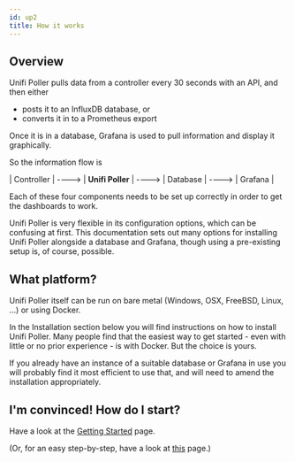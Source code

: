 ```yaml
---
id: up2
title: How it works
---
```


## Overview

Unifi Poller pulls data from a controller every 30 seconds with an API, and then either
- posts it to an InfluxDB database, or
- converts it in to a Prometheus export

Once it is in a database, Grafana is used to pull information and display it graphically.

So the information flow is

| Controller |  ----> | **Unifi Poller** | ----> | Database | ----> | Grafana |

Each of these four components needs to be set up correctly in order to get the dashboards to work.

Unifi Poller is very flexible in its configuration options, which can be confusing at first. This documentation sets out many options for installing Unifi Poller alongside a database and Grafana, though using a pre-existing setup is, of course, possible.

## What platform?

Unifi Poller itself can be run on bare metal (Windows, OSX, FreeBSD, Linux, ...) or using Docker.

In the Installation section below you will find instructions on how to install Unifi Poller. Many people find that the easiest way to get started - even with little or no prior experience - is with Docker. But the choice is yours.

If you already have an instance of a suitable database or Grafana in use you will probably find it most efficient to use that, and will need to amend the installation appropriately.

## I'm convinced! How do I start?

Have a look at the [Getting Started](ins1.md) page.

(Or, for an easy step-by-step, have a look at [this](up4.md) page.)
